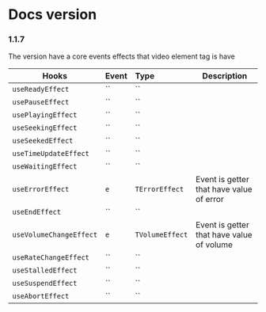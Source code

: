 # Docs version

### 1.1.7

The version have a core events effects that video element tag is have

| Hooks                   | Event           | Type                 | Description        |
| ---                     | :---            | :--                  | ---                |
| `useReadyEffect`        | ``              | ``                   |                    |
| `usePauseEffect`        | ``              | ``                   |                    |
| `usePlayingEffect`      | ``              | ``                   |                    |
| `useSeekingEffect`      | ``              | ``                   |                    |
| `useSeekedEffect`       | ``              | ``                   |                    |
| `useTimeUpdateEffect`   | ``              | ``                   |                    |
| `useWaitingEffect`      | ``              | ``                   |                    |
| `useErrorEffect`        | `e`             | `TErrorEffect`       | Event is getter that have value of error     |
| `useEndEffect`          | ``              | ``                   |                    |
| `useVolumeChangeEffect` | `e`             | `TVolumeEffect`      | Event is getter that have value of volume    |
| `useRateChangeEffect`   | ``              | ``                   |                    |
| `useStalledEffect`      | ``              | ``                   |                    |
| `useSuspendEffect`      | ``              | ``                   |                    |
| `useAbortEffect`        | ``              | ``                   |                    |
